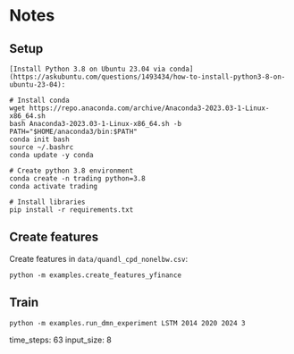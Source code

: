 # Notes

## Setup 

    [Install Python 3.8 on Ubuntu 23.04 via conda](https://askubuntu.com/questions/1493434/how-to-install-python3-8-on-ubuntu-23-04):

    # Install conda
    wget https://repo.anaconda.com/archive/Anaconda3-2023.03-1-Linux-x86_64.sh  
    bash Anaconda3-2023.03-1-Linux-x86_64.sh -b 
    PATH="$HOME/anaconda3/bin:$PATH" 
    conda init bash 
    source ~/.bashrc  
    conda update -y conda 

    # Create python 3.8 environment
    conda create -n trading python=3.8
    conda activate trading

    # Install libraries
    pip install -r requirements.txt

## Create features

Create features in `data/quandl_cpd_nonelbw.csv`:

    python -m examples.create_features_yfinance


## Train

    python -m examples.run_dmn_experiment LSTM 2014 2020 2024 3



time_steps: 63
input_size: 8
